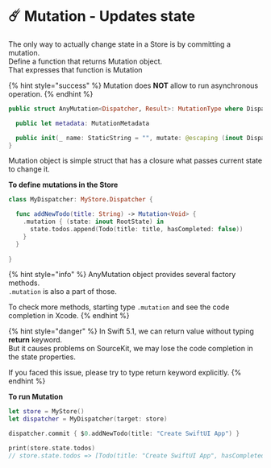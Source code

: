 # ☄️ Mutation - Updates state

The only way to actually change state in a Store is by committing a mutation.   
Define a function that returns Mutation object.   
That expresses that function is Mutation

{% hint style="success" %}
Mutation does **NOT** allow to run asynchronous operation.
{% endhint %}

```swift
public struct AnyMutation<Dispatcher, Result>: MutationType where Dispatcher : VergeStore.DispatcherType {

  public let metadata: MutationMetadata

  public init(_ name: StaticString = "", mutate: @escaping (inout Dispatcher.State) -> Return)
}
```

Mutation object is simple struct that has a closure what passes current state to change it.

**To define mutations in the Store**

```swift
class MyDispatcher: MyStore.Dispatcher {

  func addNewTodo(title: String) -> Mutation<Void> {
    .mutation { (state: inout RootState) in
      state.todos.append(Todo(title: title, hasCompleted: false))
    }
  }
  
}
```

{% hint style="info" %}
AnyMutation object provides several factory methods.  
`.mutation` is also a part of those.  
  
To check more methods, starting type `.mutation` and see the code completion in Xcode.
{% endhint %}

{% hint style="danger" %}
In Swift 5.1, we can return value without typing **return** keyword.  
But it causes problems on SourceKit, we may lose the code completion in the state properties.  
  
If you faced this issue, please try to type return keyword explicitly.
{% endhint %}

**To run Mutation**

```swift
let store = MyStore()
let dispatcher = MyDispatcher(target: store)

dispatcher.commit { $0.addNewTodo(title: "Create SwiftUI App") }

print(store.state.todos)
// store.state.todos => [Todo(title: "Create SwiftUI App", hasCompleted: false)]
```



